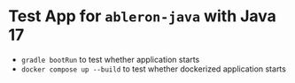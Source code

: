 # Test App for `ableron-java` with Java 17

* `gradle bootRun` to test whether application starts
* `docker compose up --build` to test whether dockerized application starts
